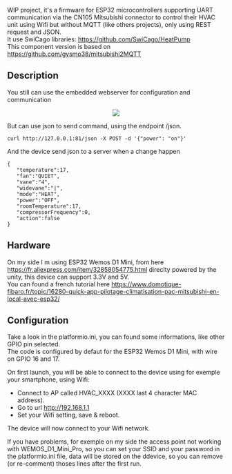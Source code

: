 WIP project, it's a firmware for ESP32 microcontrollers supporting UART communication via the CN105 Mitsubishi connector to control their HVAC unit using Wifi but without MQTT (like others projects), only using REST request and JSON.   
It use SwiCago libraries: https://github.com/SwiCago/HeatPump    
This component version is based on https://github.com/gysmo38/mitsubishi2MQTT   

## Description   

You still can use the embedded webserver for configuration and communication

<p align="center">
  <img src="https://raw.githubusercontent.com/Smanar/Ressources/refs/heads/main/pictures/mitsubishi_CN105.png">
</p>

But can use json to send command, using the endpoint /json.   
```
curl http://127.0.0.1:81/json -X POST -d '{"power": "on"}'
```
And the device send json to a server when a change happen
```
{
   "temperature":17,
   "fan":"QUIET",
   "vane":"4",
   "widevane":"|",
   "mode":"HEAT",
   "power":"OFF",
   "roomTemperature":17,
   "compressorFrequency":0,
   "action":false
}
```


## Hardware

On my side I m using ESP32 Wemos D1 Mini, from here https://fr.aliexpress.com/item/32858054775.html direclty powered by the unity, this device can support 3.3V and 5V.   
You can found a french tutorial here https://www.domotique-fibaro.fr/topic/16280-quick-app-pilotage-climatisation-pac-mitsubishi-en-local-avec-esp32/

## Configuration

Take a look in the platformio.ini, you can found some informations, like other GPIO pin selected.   
The code is configured by defaut for the ESP32 Wemos D1 Mini, with wire on GPIO 16 and 17.   

On first launch, you will be able to connect to the device using for exemple your smartphone, using Wifi:   
- Connect to AP called HVAC_XXXX (XXXX last 4 character MAC address).
- Go to url http://192.168.1.1
- Set your Wifi setting, save & reboot.

The device will now connect to your Wifi network.   

If you have problems, for exemple on my side the access point not working with WEMOS_D1_Mini_Pro, so you can set your SSID and your password in the platformio.ini file, data will be stored on the ddevice, so you can remove (or re-comment) thoses lines after the first run.   
